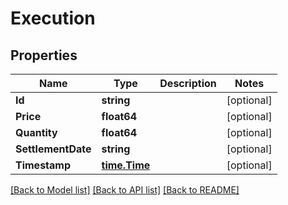 # Execution

## Properties

Name | Type | Description | Notes
------------ | ------------- | ------------- | -------------
**Id** | **string** |  | [optional] 
**Price** | **float64** |  | [optional] 
**Quantity** | **float64** |  | [optional] 
**SettlementDate** | **string** |  | [optional] 
**Timestamp** | [**time.Time**](time.Time.md) |  | [optional] 

[[Back to Model list]](../README.md#documentation-for-models) [[Back to API list]](../README.md#documentation-for-api-endpoints) [[Back to README]](../README.md)


